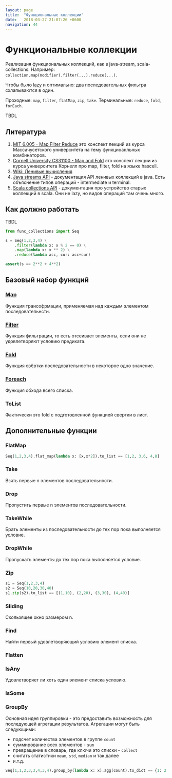 ```yaml
---
layout: page
title:  "Функциональные коллекции"
date:   2018-03-27 21:07:26 +0600
navigation: 44
---
```


# Функциональные коллекции

Реализация функциональных коллекций, как в java-stream, scala-collections. Например: `collection.map(modifier).filter(...).reduce(...)`.

Чтобы было [lazy](https://en.wikipedia.org/wiki/Lazy_evaluation) и оптимально: два последовательных фильтра схлапываются в один.

Проходные:  `map`, `filter`, `flatMap`, `zip`, `take`. Терминальные: `reduce`, `fold`, `forEach`.

TBDL

## Литература

1. [MIT 6.005 - Map Filter Reduce](http://web.mit.edu/6.005/www/fa15/classes/25-map-filter-reduce/) это конспект лекций из курса Массачусетского университета на тему функциоанльных комбинаторов.
2. [Cornell University CS31100 - Map and Fold](http://www.cs.cornell.edu/courses/cs3110/2014fa/lectures/6/lec06.html) это конспект лекции из курса университета Корнелл про map, filter, fold на языке hascell.
3. [Wiki: Ленивые вычисления](https://ru.wikipedia.org/wiki/Ленивые_вычисления)
4. [Java streams API](https://docs.oracle.com/javase/8/docs/api/java/util/stream/package-summary.html) - документация API ленивых коллекций в java. Есть объяснение типов операций - intermediate и terminal.
5. [Scala collections API](https://www.scala-lang.org/docu/files/collections-api/collections.html) - документация про устройство старых коллекций в scala. Они не lazy, но видов операций там очень много.

## Как должно работать

TBDL

```python
from func_collections import Seq

s = Seq(1,2,3,4) \
    .filter(lambda x: x % 2 == 0) \
    .map(lambda x: x ** 2) \
    .reduce(lambda acc, cur: acc+cur)

assert(s == 2**2 + 4**2)
```

## Базовый набор функций

### [Map](https://en.wikipedia.org/wiki/Map_%28higher-order_function%29)

Функция трансофрмации, применяемая над каждым элементом последовательнсти.

### [Filter](https://en.wikipedia.org/wiki/Filter_%28higher-order_function%29)

Функция фильтрации, то есть отсеивает элементы, если они не удовлетворяют условию предиката.

### [Fold](https://en.wikipedia.org/wiki/Fold_%28higher-order_function%29)

Функция свёртки последовательности в некоторое одно значение.

### [Foreach](https://en.wikipedia.org/wiki/Foreach_loop)

Функция обхода всего списка.

### ToList

Фактически это fold с подготовленной функцией свертки в лист.

## Дополнительные функции

### FlatMap

```python
Seq(1,2,3,4).flat_map(lambda x: [x,x*2]).to_list == [1,2, 3,6, 4,8]
```

### Take

Взять первые n элементов последовательности.

### Drop

Пропустить первые n элементов последовательности.

### TakeWhile

Брать элементы из последовательности до тех пор пока выполняется условие.

### DropWhile

Пропускать элементы до тех пор пока выполняется условие.

### Zip

```python
s1 = Seq(1,2,3,4)
s2 = Seq(10,20,30,40)
s1.zip(s2).to_list == [(1,10), (2,20), (3,30), (4,40)]
```

### Sliding

Скользящее окно размером n.

### Find

Найти первый удовлетворяющий условию элемент списка.

### Flatten

### IsAny

Удовлетворяет ли хоть один элемент списка условию.

### IsSome

### GroupBy

Основная идея группировки - это предоставить возможность для последующей агрегации результатов. Агрегации могут быть следующими:
- подсчет количества элементов в группе `count`
- суммирование всех элементов - `sum`
- превращение в словарь, где ключи это списки - `collect`
- считать статистики `mean`, `std`, `median` и так далее
- и.т.д.

```python
Seq(1,1,2,3,3,4,3,4).group_by(lambda x: x).agg(count).to_dict == {1: 2, 2: 1, 3: 3, 4: 2}
```
